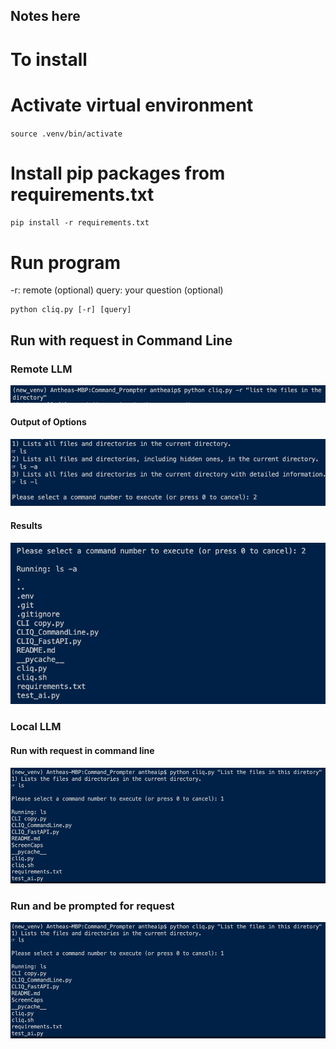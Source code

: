  ## Notes here

# To install

# Activate virtual environment
`source .venv/bin/activate`

# Install pip packages from requirements.txt
`pip install -r requirements.txt`

# Run program
-r: remote (optional)
query: your question (optional)
```
python cliq.py [-r] [query]
```


## Run with request in Command Line
### Remote LLM
![Run remotely with request in command line](./ScreenCaps/Run_Question_In_CLI.png)
</br>
#### Output of Options

![List of options to select](./ScreenCaps/Options.png)

#### Results

![Results](./ScreenCaps/Select_and_Results.png)


### Local LLM
#### Run with request in command line
![Run locally with request in command line](./ScreenCaps/Run_Locally.png)
</br>

### Run and be prompted for request
![Run locally with request in command line](./ScreenCaps/Run_Locally.png)
</br>